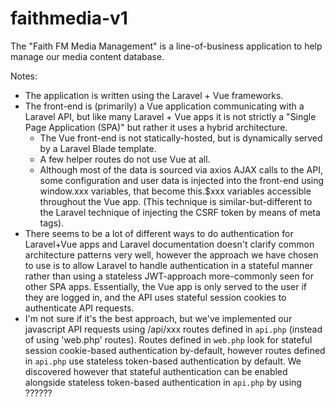 # faithmedia-v1

The "Faith FM Media Management" is a line-of-business application to help manage our media content database.

Notes:

* The application is written using the Laravel + Vue frameworks.
* The front-end is (primarily) a Vue application communicating with a Laravel API, but like many Laravel + Vue apps it is not strictly a "Single Page Application (SPA)" but rather it uses a hybrid architecture.  
  * The Vue front-end is not statically-hosted, but is dynamically served by a Laravel Blade template.
  * A few helper routes do not use Vue at all.
  * Although most of the data is sourced via axios AJAX calls to the API, some configuration and user data is injected into the front-end using window.xxx variables, that become this.$xxx variables accessible throughout the Vue app.  (This technique is similar-but-different to the Laravel technique of injecting the CSRF token by means of meta tags).
* There seems to be a lot of different ways to do authentication for Laravel+Vue apps and Laravel documentation doesn't clarify common architecture patterns very well, however the approach we have chosen to use is to allow Laravel to handle authentication in a stateful manner rather than using a stateless JWT-approach more-commonly seen for other SPA apps.  Essentially, the Vue app is only served to the user if they are logged in, and the API uses stateful session cookies to authenticate API requests.
* I'm not sure if it's the best approach, but we've implemented our javascript API requests using /api/xxx routes defined in `api.php` (instead of using 'web.php' routes).  Routes defined in `web.php` look for stateful session cookie-based authentication by-default, however routes defined in `api.php` use stateless token-based authentication by default.  We discovered however that stateful authentication can be enabled alongside stateless token-based authentication in `api.php` by using ??????


